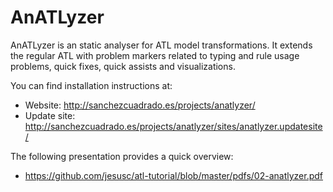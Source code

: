 AnATLyzer
=========

AnATLyzer is an static analyser for ATL model transformations. It
extends the regular ATL with problem markers related to typing and
rule usage problems, quick fixes, quick assists and visualizations.

You can find installation instructions at: 
 * Website: <http://sanchezcuadrado.es/projects/anatlyzer/>
 * Update site: <http://sanchezcuadrado.es/projects/anatlyzer/sites/anatlyzer.updatesite/>

The following presentation provides a quick overview:

 * <https://github.com/jesusc/atl-tutorial/blob/master/pdfs/02-anatlyzer.pdf>


